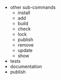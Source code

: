- other sub-commands
  - install
  - add
  - build
  - check
  - lock
  - publish
  - remove
  - update
  - show
- tests
- documentation
- publish